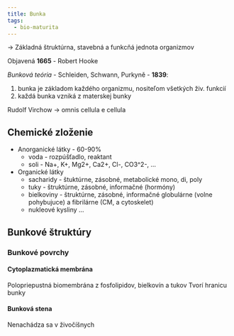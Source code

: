 ```yaml
---
title: Bunka
tags:
  - bio-maturita
---
```


-> Základná štruktúrna, stavebná a funkcňá jednota organizmov

Objavená **1665** - Robert Hooke

*Bunková teória* - Schleiden, Schwann, Purkyně - **1839**:
1. bunka je základom každého organizmu, nositeľom všetkých živ. funkcií
2. každá bunka vzniká z materskej bunky

Rudolf Virchow -> omnis cellula e cellula

## Chemické zloženie

- Anorganické látky - 60-90%
	- voda - rozpúšťadlo, reaktant
	- soli - Na+, K+, Mg2+, Ca2+, Cl-, CO3^2-, ...
- Organické látky
	- sacharidy - štuktúrne, zásobné, metabolické
		mono, di, poly
	- tuky - štruktúrne, zásobné, informačné (hormóny)
	- bielkoviny - štruktúrne, zásobné, informačné
		globulárne (volne pohybujuce) a fibrilárne (CM, a cytoskelet)
	- nukleové kysliny
		...

## Bunkové štruktúry

### Bunkové povrchy

#### Cytoplazmatická membrána
Polopriepustná biomembrána z fosfolipidov, bielkovín a tukov
Tvorí hranicu bunky

#### Bunková stena
Nenachádza sa v živočíšnych 
